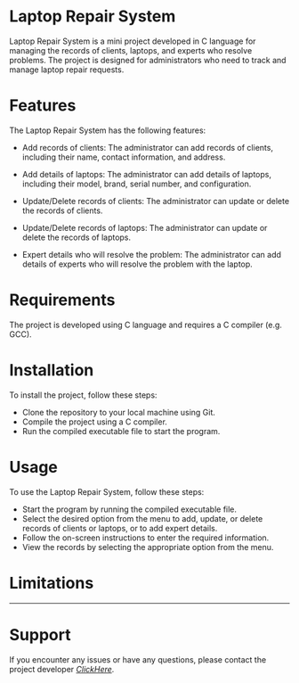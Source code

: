 
# Laptop Repair System
Laptop Repair System is a mini project developed in C language for managing the records of clients, laptops, and experts who resolve problems. The project is designed for administrators who need to track and manage laptop repair requests.

# Features
The Laptop Repair System has the following features:

* Add records of clients: The administrator can add records of clients, including their name, contact information, and address.

* Add details of laptops: The administrator can add details of laptops, including their model, brand, serial number, and configuration.

* Update/Delete records of clients: The administrator can update or delete the records of clients.

* Update/Delete records of laptops: The administrator can update or delete the records of laptops.

* Expert details who will resolve the problem: The administrator can add details of experts who will resolve the problem with the laptop.

# Requirements
The project is developed using C language and requires a C compiler (e.g. GCC).

# Installation
To install the project, follow these steps:

* Clone the repository to your local machine using Git.
* Compile the project using a C compiler.
* Run the compiled executable file to start the program.

# Usage
To use the Laptop Repair System, follow these steps:

* Start the program by running the compiled executable file.
* Select the desired option from the menu to add, update, or delete records of clients or laptops, or to add expert details.
* Follow the on-screen instructions to enter the required information.
* View the records by selecting the appropriate option from the menu.

# Limitations
----

# Support
If you encounter any issues or have any questions, please contact the project developer [*ClickHere*](abhisheksinghasr734@gmail.com).
